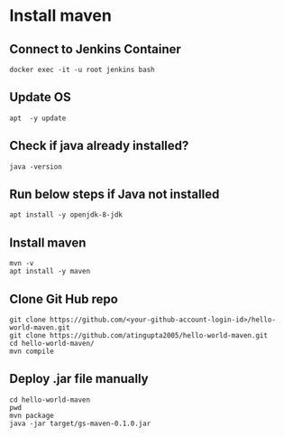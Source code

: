 # Install maven

## Connect to Jenkins Container
```
docker exec -it -u root jenkins bash
```

## Update OS
```
apt  -y update
```

## Check if java already installed?
```
java -version
```

## Run below steps if Java not installed
```
apt install -y openjdk-8-jdk
```

## Install maven
```
mvn -v
apt install -y maven
```

## Clone Git Hub repo
```
git clone https://github.com/<your-github-account-login-id>/hello-world-maven.git
git clone https://github.com/atingupta2005/hello-world-maven.git
cd hello-world-maven/
mvn compile
```

## Deploy .jar file manually
```
cd hello-world-maven
pwd
mvn package
java -jar target/gs-maven-0.1.0.jar
```
